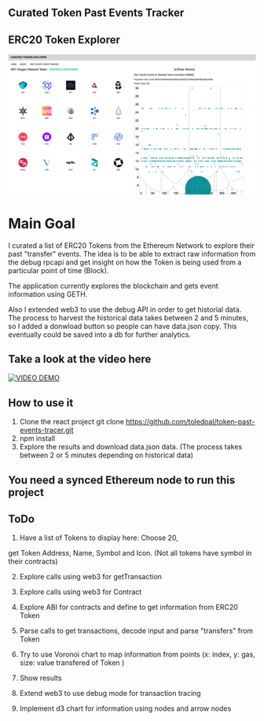 ## Curated Token Past Events Tracker
## ERC20 Token Explorer


![alt text](https://raw.githubusercontent.com/toledoal/week-2/master/explorer/blockexp/screenshot.png)

# Main Goal
I curated a list of ERC20 Tokens from the Ethereum Network to explore their past "transfer" events. The idea is to be able to extract raw information from the debug rpcapi and get insight on how the Token is being used
from a particular point of time (Block).

The application currently explores the blockchain and gets event information using GETH.

Also I extended web3 to use the debug API in order to get historial data. 
The process to harvest the historical data takes between 2 and 5 minutes, so I added a donwload button so 
people can have data.json copy. This eventually could be saved into a db for further analytics. 

## Take a look at the video here

[![VIDEO DEMO](https://img.youtube.com/vi/3n9uLcn5jdU/0.jpg)](hhttps://youtu.be/3n9uLcn5jdU)

## How to use it
1. Clone the react project git clone https://github.com/toledoal/token-past-events-tracer.git
2. npm install 
3. Explore the results and download data.json data. (The process takes between 2 or 5 minutes depending on historical data)

## You need a synced Ethereum node to run this project

## ToDo

1. Have a list of Tokens to display here: Choose 20,

get Token Address, Name, Symbol and Icon. (Not all tokens have symbol in their contracts)

2. Explore calls using web3 for getTransaction

3. Explore calls using web3 for Contract

4. Explore ABI for contracts and define to get information from ERC20 Token

5. Parse calls to get transactions, decode input and parse "transfers" from Token

6. Try to use Voronoi chart to map information from points (x: index, y: gas, size: value transfered of Token )

7. Show results

8. Extend web3 to use debug mode for transaction tracing

9. Implement d3 chart for information using nodes and arrow nodes

